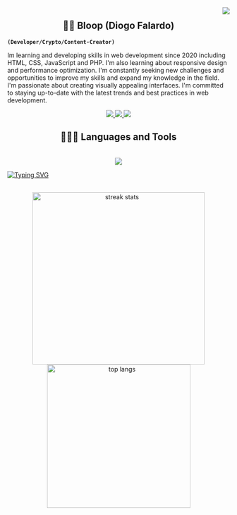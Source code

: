 <img align="right" src="https://visitor-badge.laobi.icu/badge?page_id=Diogo-Falardo.Diogo-Falardo" />

<h2 align="center">🏄‍♂️ Bloop (Diogo Falardo)</h2>

**`(Developer/Crypto/Content-Creator)`**

Im learning and developing skills in web development since 2020 including HTML, CSS, JavaScript and PHP. I'm also learning about responsive design and performance optimization. I'm constantly seeking new challenges and opportunities to improve my skills and expand my knowledge in the field. I'm passionate about creating visually appealing interfaces. I'm committed to staying up-to-date with the latest trends and best practices in web development.

<div align="center"> 
  <a href="mailto:diogofalardo04@gmail.com">
    <img src="https://img.shields.io/badge/Gmail-333333?style=for-the-badge&logo=gmail&logoColor=red" />
  </a>
  <a href="https://www.linkedin.com/in/diogo-falardo-74b7ab2a8/" target="_blank">
    <img src="https://img.shields.io/badge/LinkedIn-0077B5?style=for-the-badge&logo=linkedin&logoColor=white" target="_blank" />
  </a>
    <a href="https://www.youtube.com/channel/UCzLQuNddAeQ5toTlcYGlbZQ" target="_blank">
    <img src="https://img.shields.io/badge/YouTube-FF0000?style=for-the-badge&logo=youtube&logoColor=white" target="_blank" />
  </a>
</div>

<h2 align="center">🧑🏻‍💻 Languages and Tools</h2>
<br/>
<div align="center">
    <img src="https://skillicons.dev/icons?i=vscode,html,css,javascript,python,cs,cpp" />
</div>

<a href="https://git.io/typing-svg"><img src="https://readme-typing-svg.demolab.com?font=Fira+COde&weight=900&size=25&pause=1000&color=156EF7&background=27040000&center=true&vCenter=true&random=true&width=435&lines=Projects+Comming+Soon!" alt="Typing SVG" /></a>

<br>
<div align=center>
  <img width=390 src="https://github-readme-streak-stats-Diogo-Falardo.vercel.app/?user=Diogo-Falardo&count_private=true&theme=react&border_radius=10" alt="streak stats"/>
  <img width=325 align="center" src="https://github-readme-stats-Diogo-Falrdo.vercel.app/api/top-langs/?username=Diogo-Falardo&hide=HTML&langs_count=8&layout=compact&theme=react&border_radius=10&size_weight=0.5&count_weight=0.5&exclude_repo=github-readme-stats" alt="top langs" />
</div>
